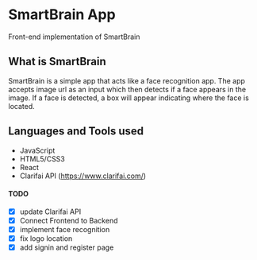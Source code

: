 # SmartBrain App
Front-end implementation of SmartBrain

## What is SmartBrain
SmartBrain is a simple app that acts like a face recognition app. The app accepts image url as an input which then detects if a face appears
in the image. If a face is detected, a box will appear indicating where the face is located.

## Languages and Tools used
* JavaScript
* HTML5/CSS3
* React
* Clarifai API (https://www.clarifai.com/)

#### TODO
- [x] update Clarifai API
- [x] Connect Frontend to Backend
- [x] implement face recognition
- [x] fix logo location
- [x] add signin and register page